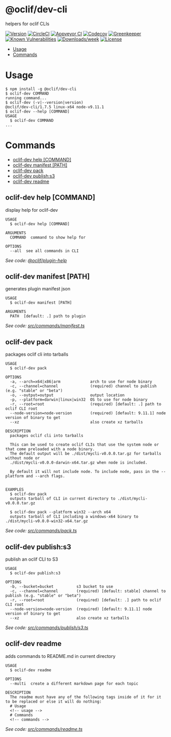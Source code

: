 @oclif/dev-cli
===============

helpers for oclif CLIs

[![Version](https://img.shields.io/npm/v/@oclif/dev-cli.svg)](https://npmjs.org/package/@oclif/dev-cli)
[![CircleCI](https://circleci.com/gh/oclif/dev-cli/tree/master.svg?style=shield)](https://circleci.com/gh/oclif/dev-cli/tree/master)
[![Appveyor CI](https://ci.appveyor.com/api/projects/status/github/oclif/dev-cli?branch=master&svg=true)](https://ci.appveyor.com/project/heroku/dev-cli/branch/master)
[![Codecov](https://codecov.io/gh/oclif/dev-cli/branch/master/graph/badge.svg)](https://codecov.io/gh/oclif/dev-cli)
[![Greenkeeper](https://badges.greenkeeper.io/oclif/dev-cli.svg)](https://greenkeeper.io/)
[![Known Vulnerabilities](https://snyk.io/test/npm/@oclif/dev-cli/badge.svg)](https://snyk.io/test/npm/@oclif/dev-cli)
[![Downloads/week](https://img.shields.io/npm/dw/@oclif/dev-cli.svg)](https://npmjs.org/package/@oclif/dev-cli)
[![License](https://img.shields.io/npm/l/@oclif/dev-cli.svg)](https://github.com/oclif/dev-cli/blob/master/package.json)

<!-- toc -->
* [Usage](#usage)
* [Commands](#commands)
<!-- tocstop -->
# Usage
<!-- usage -->
```sh-session
$ npm install -g @oclif/dev-cli
$ oclif-dev COMMAND
running command...
$ oclif-dev (-v|--version|version)
@oclif/dev-cli/1.7.5 linux-x64 node-v9.11.1
$ oclif-dev --help [COMMAND]
USAGE
  $ oclif-dev COMMAND
...
```
<!-- usagestop -->
# Commands
<!-- commands -->
* [oclif-dev help [COMMAND]](#oclif-dev-help-command)
* [oclif-dev manifest [PATH]](#oclif-dev-manifest-path)
* [oclif-dev pack](#oclif-dev-pack)
* [oclif-dev publish:s3](#oclif-dev-publishs-3)
* [oclif-dev readme](#oclif-dev-readme)

## oclif-dev help [COMMAND]

display help for oclif-dev

```
USAGE
  $ oclif-dev help [COMMAND]

ARGUMENTS
  COMMAND  command to show help for

OPTIONS
  --all  see all commands in CLI
```

_See code: [@oclif/plugin-help](https://github.com/oclif/plugin-help/blob/v1.2.3/src/commands/help.ts)_

## oclif-dev manifest [PATH]

generates plugin manifest json

```
USAGE
  $ oclif-dev manifest [PATH]

ARGUMENTS
  PATH  [default: .] path to plugin
```

_See code: [src/commands/manifest.ts](https://github.com/oclif/dev-cli/blob/v1.7.5/src/commands/manifest.ts)_

## oclif-dev pack

packages oclif cli into tarballs

```
USAGE
  $ oclif-dev pack

OPTIONS
  -a, --arch=x64|x86|arm             arch to use for node binary
  -c, --channel=channel              (required) channel to publish (e.g. "stable" or "beta")
  -o, --output=output                output location
  -p, --platform=darwin|linux|win32  OS to use for node binary
  -r, --root=root                    (required) [default: .] path to oclif CLI root
  --node-version=node-version        (required) [default: 9.11.1] node version of binary to get
  --xz                               also create xz tarballs

DESCRIPTION
  packages oclif cli into tarballs

  This can be used to create oclif CLIs that use the system node or that come preloaded with a node binary.
  The default output will be ./dist/mycli-v0.0.0.tar.gz for tarballs without node or 
  ./dist/mycli-v0.0.0-darwin-x64.tar.gz when node is included.

  By default it will not include node. To include node, pass in the --platform and --arch flags.


EXAMPLES
  $ oclif-dev pack
  outputs tarball of CLI in current directory to ./dist/mycli-v0.0.0.tar.gz

  $ oclif-dev pack --platform win32 --arch x64
  outputs tarball of CLI including a windows-x64 binary to ./dist/mycli-v0.0.0-win32-x64.tar.gz
```

_See code: [src/commands/pack.ts](https://github.com/oclif/dev-cli/blob/v1.7.5/src/commands/pack.ts)_

## oclif-dev publish:s3

publish an oclif CLI to S3

```
USAGE
  $ oclif-dev publish:s3

OPTIONS
  -b, --bucket=bucket          s3 bucket to use
  -c, --channel=channel        (required) [default: stable] channel to publish (e.g. "stable" or "beta")
  -r, --root=root              (required) [default: .] path to oclif CLI root
  --node-version=node-version  (required) [default: 9.11.1] node version of binary to get
  --xz                         also create xz tarballs
```

_See code: [src/commands/publish/s3.ts](https://github.com/oclif/dev-cli/blob/v1.7.5/src/commands/publish/s3.ts)_

## oclif-dev readme

adds commands to README.md in current directory

```
USAGE
  $ oclif-dev readme

OPTIONS
  --multi  create a different markdown page for each topic

DESCRIPTION
  The readme must have any of the following tags inside of it for it to be replaced or else it will do nothing:
  # Usage
  <!-- usage -->
  # Commands
  <!-- commands -->
```

_See code: [src/commands/readme.ts](https://github.com/oclif/dev-cli/blob/v1.7.5/src/commands/readme.ts)_
<!-- commandsstop -->
